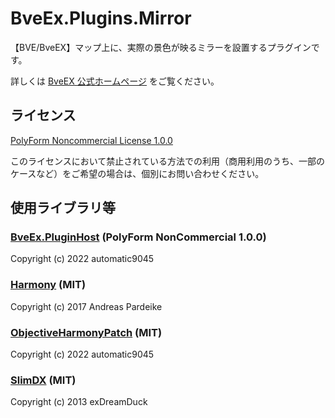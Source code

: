 # BveEx.Plugins.Mirror
【BVE/BveEX】マップ上に、実際の景色が映るミラーを設置するプラグインです。

詳しくは [BveEX 公式ホームページ](https://automatic9045.github.io/AtsEX.Docs.Plugins/mirror/) をご覧ください。

## ライセンス

[PolyForm Noncommercial License 1.0.0](LICENSE.md)

このライセンスにおいて禁止されている方法での利用（商用利用のうち、一部のケースなど）をご希望の場合は、個別にお問い合わせください。

## 使用ライブラリ等
### [BveEx.PluginHost](https://github.com/automatic9045/BveEX) (PolyForm NonCommercial 1.0.0)
Copyright (c) 2022 automatic9045

### [Harmony](https://github.com/pardeike/Harmony) (MIT)
Copyright (c) 2017 Andreas Pardeike

### [ObjectiveHarmonyPatch](https://github.com/automatic9045/ObjectiveHarmonyPatch) (MIT)
Copyright (c) 2022 automatic9045

### [SlimDX](https://www.nuget.org/packages/SlimDX/) (MIT)
Copyright (c) 2013  exDreamDuck
